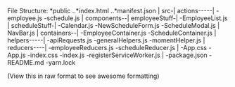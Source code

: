 File Structure:
*public
..*index.html
..*manifest.json
|
src-|
    actions-----|
                -employee.js
                -schedule.js
    |
    components--|
                employeeStuff-|
                              -EmployeeList.js
                |
                scheduleStuff-|
                              -Calendar.js
                              -NewScheduleForm.js
                              -ScheduleModal.js
                |
                NavBar.js
    |
    containers--|
                -EmployeeContainer.js
                -ScheduleContainer.js
    |           
    helpers-----|
                -apiRequests.js
                -generalHelpers.js
                -momentHelper.js
    |            
    reducers----|
                -employeeReducers.js
                -scheduleReducer.js
    |
    -App.css
    -App.js
    -index.css
    -index.js
    -registerServiceWorker.js
|
-package.json
-README.md
-yarn.lock


(View this in raw format to see awesome formatting)

